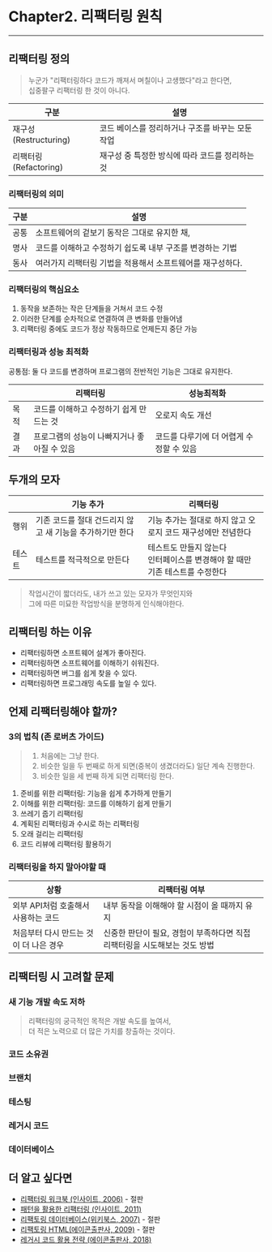 # Chapter2. 리팩터링 원칙

***

## 리팩터링 정의

> 누군가 "리팩터링하다 코드가 깨져서 며칠이나 고생했다"라고 한다면, <br> 십중팔구 리팩터링 한 것이 아니다.

| 구분                 | 설명                          |
|--------------------|-----------------------------|
| 재구성(Restructuring) | 코드 베이스를 정리하거나 구조를 바꾸는 모둔 작업 |
| 리팩터링(Refactoring)  | 재구성 중 특정한 방식에 따라 코드를 정리하는 것 |

### 리팩터링의 의미

| 구분 | 설명                               |
|----|----------------------------------|
| 공통 | 소프트웨어의 겉보기 동작은 그대로 유지한 채,        |
| 명사 | 코드를 이해하고 수정하기 쉽도록 내부 구조를 변경하는 기법 |
| 동사 | 여러가지 리팩터링 기법을 적용해서 소프트웨어를 재구성하다. |

### 리팩터링의 핵심요소

1. 동작을 보존하는 작은 단계들을 거쳐서 코드 수정
2. 이러한 단계를 순차적으로 연결하여 큰 변화를 만들어냄
3. 리팩터링 중에도 코드가 정상 작동하므로 언제든지 중단 가능

### 리팩터링과 성능 최적화

공통점: 둘 다 코드를 변경하며 프로그램의 전반적인 기능은 그대로 유지한다.

|    | 리팩터링                     | 성능최적화                   |
|----|--------------------------|-------------------------|
| 목적 | 코드를 이해하고 수정하기 쉽게 만드는 것   | 오로지 속도 개선               |
| 결과 | 프로그램의 성능이 나빠지거나 좋아질 수 있음 | 코드를 다루기에 더 어렵게 수정할 수 있음 |

## 두개의 모자

|     | 기능 추가                            | 리팩터링                                            |
|-----|----------------------------------|-------------------------------------------------|
| 행위  | 기존 코드를 절대 건드리지 않고 새 기능을 추가하기만 한다 | 기능 추가는 절대로 하지 않고 오로지 코드 재구성에만 전념한다              |
| 테스트 | 테스트를 적극적으로 만든다                   | 테스트도 만들지 않는다 <br> 인터페이스를 변경해야 할 때만 기존 테스트를 수정한다 |

> 작업시간이 짧더라도, 내가 쓰고 있는 모자가 무엇인지와 <br>
> 그에 따른 미묘한 작업방식을 분명하게 인식해야한다.

## 리팩터링 하는 이유

- 리팩터링하면 소프트웨어 설계가 좋아진다.
- 리팩터링하면 소프트웨어를 이해하기 쉬워진다.
- 리팩터링하면 버그를 쉽게 찾을 수 있다.
- 리팩터링하면 프로그래밍 속도를 높일 수 있다.

## 언제 리팩터링해야 할까?

### 3의 법칙 (존 로버츠 가이드)

> 1. 처음에는 그냥 한다. <br>
> 2. 비슷한 일을 두 번째로 하게 되면(중복이 생겼더라도) 일단 계속 진행한다. <br>
> 3. 비슷한 일을 세 번째 하게 되면 리팩터링 한다. <br>

1. 준비를 위한 리팩터링: 기능을 쉽게 추가하게 만들기
2. 이해를 위한 리팩터링: 코드를 이해하기 쉽게 만들기
3. 쓰레기 줍기 리팩터링
4. 계획된 리팩터링과 수시로 하는 리팩터링
5. 오래 걸리는 리팩터링
6. 코드 리뷰에 리팩터링 활용하기

### 리팩터링을 하지 말아야할 때

| 상황                     | 리팩터링 여부                                    |
|------------------------|--------------------------------------------|
| 외부 API처럼 호출해서 사용하는 코드	 | 내부 동작을 이해해야 할 시점이 올 때까지 유지                 |
| 처음부터 다시 만드는 것이 더 나은 경우 | 신중한 판단이 필요, 경험이 부족하다면 직접 리팩터링을 시도해보는 것도 방법 |

## 리팩터링 시 고려할 문제

### 새 기능 개발 속도 저하

> 리팩터링의 궁극적인 목적은 개발 속도를 높여서, <br> 더 적은 노력으로 더 많은 가치를 창출하는 것이다.

### 코드 소유권

### 브랜치

### 테스팅

### 레거시 코드

### 데이터베이스

## 더 알고 싶다면

- [리팩터링 워크북 (인사이트, 2006)](https://product.kyobobook.co.kr/detail/S000001469794) - 절판
- [패턴을 활용한 리팩터링 (인사이트, 2011)](https://product.kyobobook.co.kr/detail/S000001469867)
- [리팩토링 데이터베이스(위키북스, 2007)](https://product.kyobobook.co.kr/detail/S000001583217) - 절판
- [리팩토링 HTML(에이콘출판사, 2009)](https://product.kyobobook.co.kr/detail/S000000935136) - 절판
- [레거시 코드 활용 전략 (에이콘출판사, 2018)](https://product.kyobobook.co.kr/detail/S000001804724)
